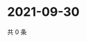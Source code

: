# 2021-09-30

共 0 条

<!-- BEGIN -->
<!-- 最后更新时间 Thu Sep 30 2021 15:14:48 GMT+0800 (China Standard Time) -->

<!-- END -->
